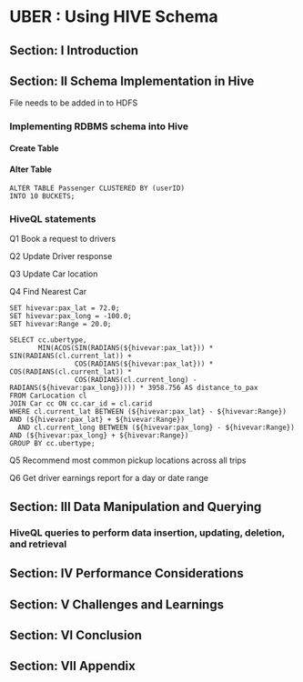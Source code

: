 # UBER : Using HIVE Schema
## Section: I Introduction

## Section: II Schema Implementation in Hive

File needs to be added in to HDFS 

### Implementing RDBMS schema into Hive

#### Create Table 

#### Alter Table
```
ALTER TABLE Passenger CLUSTERED BY (userID)
INTO 10 BUCKETS;
```
### HiveQL statements
Q1 Book a request to drivers 

Q2 Update Driver response 

Q3 Update Car location

Q4 Find Nearest Car
```
SET hivevar:pax_lat = 72.0;
SET hivevar:pax_long = -100.0;
SET hivevar:Range = 20.0;

SELECT cc.ubertype,
       MIN(ACOS(SIN(RADIANS(${hivevar:pax_lat})) * SIN(RADIANS(cl.current_lat)) +
                COS(RADIANS(${hivevar:pax_lat})) * COS(RADIANS(cl.current_lat)) *
                COS(RADIANS(cl.current_long) - RADIANS(${hivevar:pax_long})))) * 3958.756 AS distance_to_pax
FROM CarLocation cl
JOIN Car cc ON cc.car_id = cl.carid
WHERE cl.current_lat BETWEEN (${hivevar:pax_lat} - ${hivevar:Range}) AND (${hivevar:pax_lat} + ${hivevar:Range})
  AND cl.current_long BETWEEN (${hivevar:pax_long} - ${hivevar:Range}) AND (${hivevar:pax_long} + ${hivevar:Range})
GROUP BY cc.ubertype;
```
Q5  Recommend most common pickup locations across all trips

Q6 Get driver earnings report for a day or date range


## Section: III Data Manipulation and Querying

### HiveQL queries to perform data insertion, updating, deletion, and retrieval

## Section: IV Performance Considerations

## Section: V Challenges and Learnings

## Section: VI Conclusion

## Section: VII Appendix